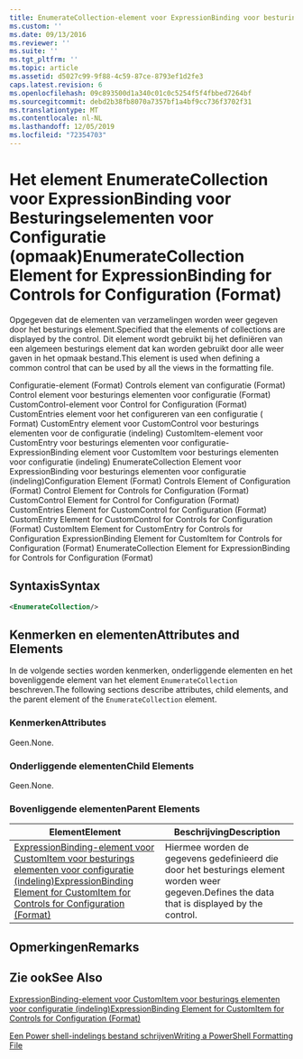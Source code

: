 ```yaml
---
title: EnumerateCollection-element voor ExpressionBinding voor besturings elementen voor configuratie (indeling) | Microsoft Docs
ms.custom: ''
ms.date: 09/13/2016
ms.reviewer: ''
ms.suite: ''
ms.tgt_pltfrm: ''
ms.topic: article
ms.assetid: d5027c99-9f88-4c59-87ce-8793ef1d2fe3
caps.latest.revision: 6
ms.openlocfilehash: 09c893500d1a340c01c0c5254f5f4fbbed7264bf
ms.sourcegitcommit: debd2b38fb8070a7357bf1a4bf9cc736f3702f31
ms.translationtype: MT
ms.contentlocale: nl-NL
ms.lasthandoff: 12/05/2019
ms.locfileid: "72354703"
---
```

# <a name="enumeratecollection-element-for-expressionbinding-for-controls-for-configuration-format"></a><span data-ttu-id="b60f8-102">Het element EnumerateCollection voor ExpressionBinding voor Besturingselementen voor Configuratie (opmaak)</span><span class="sxs-lookup"><span data-stu-id="b60f8-102">EnumerateCollection Element for ExpressionBinding for Controls for Configuration (Format)</span></span>

<span data-ttu-id="b60f8-103">Opgegeven dat de elementen van verzamelingen worden weer gegeven door het besturings element.</span><span class="sxs-lookup"><span data-stu-id="b60f8-103">Specified that the elements of collections are displayed by the control.</span></span> <span data-ttu-id="b60f8-104">Dit element wordt gebruikt bij het definiëren van een algemeen besturings element dat kan worden gebruikt door alle weer gaven in het opmaak bestand.</span><span class="sxs-lookup"><span data-stu-id="b60f8-104">This element is used when defining a common control that can be used by all the views in the formatting file.</span></span>

<span data-ttu-id="b60f8-105">Configuratie-element (Format) Controls element van configuratie (Format) Control element voor besturings elementen voor configuratie (Format) CustomControl-element voor Control for Configuration (Format) CustomEntries element voor het configureren van een configuratie ( Format) CustomEntry element voor CustomControl voor besturings elementen voor de configuratie (indeling) CustomItem-element voor CustomEntry voor besturings elementen voor configuratie-ExpressionBinding element voor CustomItem voor besturings elementen voor configuratie (indeling) EnumerateCollection Element voor ExpressionBinding voor besturings elementen voor configuratie (indeling)</span><span class="sxs-lookup"><span data-stu-id="b60f8-105">Configuration Element (Format) Controls Element of Configuration (Format) Control Element for Controls for Configuration (Format) CustomControl Element for Control for Configuration (Format) CustomEntries Element for CustomControl for Configuration (Format) CustomEntry Element for CustomControl for Controls for Configuration (Format) CustomItem Element for CustomEntry for Controls for Configuration ExpressionBinding Element for CustomItem for Controls for Configuration (Format) EnumerateCollection Element for ExpressionBinding for Controls for Configuration (Format)</span></span>

## <a name="syntax"></a><span data-ttu-id="b60f8-106">Syntaxis</span><span class="sxs-lookup"><span data-stu-id="b60f8-106">Syntax</span></span>

```xml
<EnumerateCollection/>
```

## <a name="attributes-and-elements"></a><span data-ttu-id="b60f8-107">Kenmerken en elementen</span><span class="sxs-lookup"><span data-stu-id="b60f8-107">Attributes and Elements</span></span>

<span data-ttu-id="b60f8-108">In de volgende secties worden kenmerken, onderliggende elementen en het bovenliggende element van het element `EnumerateCollection` beschreven.</span><span class="sxs-lookup"><span data-stu-id="b60f8-108">The following sections describe attributes, child elements, and the parent element of the `EnumerateCollection` element.</span></span>

### <a name="attributes"></a><span data-ttu-id="b60f8-109">Kenmerken</span><span class="sxs-lookup"><span data-stu-id="b60f8-109">Attributes</span></span>

<span data-ttu-id="b60f8-110">Geen.</span><span class="sxs-lookup"><span data-stu-id="b60f8-110">None.</span></span>

### <a name="child-elements"></a><span data-ttu-id="b60f8-111">Onderliggende elementen</span><span class="sxs-lookup"><span data-stu-id="b60f8-111">Child Elements</span></span>

<span data-ttu-id="b60f8-112">Geen.</span><span class="sxs-lookup"><span data-stu-id="b60f8-112">None.</span></span>

### <a name="parent-elements"></a><span data-ttu-id="b60f8-113">Bovenliggende elementen</span><span class="sxs-lookup"><span data-stu-id="b60f8-113">Parent Elements</span></span>

|<span data-ttu-id="b60f8-114">Element</span><span class="sxs-lookup"><span data-stu-id="b60f8-114">Element</span></span>|<span data-ttu-id="b60f8-115">Beschrijving</span><span class="sxs-lookup"><span data-stu-id="b60f8-115">Description</span></span>|
|-------------|-----------------|
|[<span data-ttu-id="b60f8-116">ExpressionBinding-element voor CustomItem voor besturings elementen voor configuratie (indeling)</span><span class="sxs-lookup"><span data-stu-id="b60f8-116">ExpressionBinding Element for CustomItem for Controls for Configuration (Format)</span></span>](./expressionbinding-element-for-customitem-for-controls-for-configuration-format.md)|<span data-ttu-id="b60f8-117">Hiermee worden de gegevens gedefinieerd die door het besturings element worden weer gegeven.</span><span class="sxs-lookup"><span data-stu-id="b60f8-117">Defines the data that is displayed by the control.</span></span>|

## <a name="remarks"></a><span data-ttu-id="b60f8-118">Opmerkingen</span><span class="sxs-lookup"><span data-stu-id="b60f8-118">Remarks</span></span>

## <a name="see-also"></a><span data-ttu-id="b60f8-119">Zie ook</span><span class="sxs-lookup"><span data-stu-id="b60f8-119">See Also</span></span>

[<span data-ttu-id="b60f8-120">ExpressionBinding-element voor CustomItem voor besturings elementen voor configuratie (indeling)</span><span class="sxs-lookup"><span data-stu-id="b60f8-120">ExpressionBinding Element for CustomItem for Controls for Configuration (Format)</span></span>](./expressionbinding-element-for-customitem-for-controls-for-configuration-format.md)

[<span data-ttu-id="b60f8-121">Een Power shell-indelings bestand schrijven</span><span class="sxs-lookup"><span data-stu-id="b60f8-121">Writing a PowerShell Formatting File</span></span>](./writing-a-powershell-formatting-file.md)
